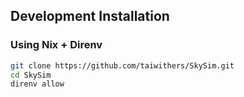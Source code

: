 ## Development Installation

### Using Nix + Direnv
```bash
git clone https://github.com/taiwithers/SkySim.git
cd SkySim
direnv allow
```
